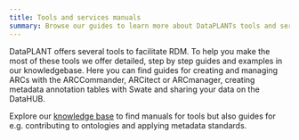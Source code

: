 ```yaml
---
title: Tools and services manuals
summary: Browse our guides to learn more about DataPLANTs tools and services.
---
```


DataPLANT offers several tools to facilitate RDM.
To help you make the most of these tools we offer detailed, step by step guides and examples in our knowledgebase.
Here you can find guides for creating and managing ARCs with the ARCCommander, ARCitect or ARCmanager, creating metadata annotation tables with Swate and sharing your data on the DataHUB.

Explore our [knowledge base](https://nfdi4plants.org/nfdi4plants.knowledgebase/index.html) to find manuals for tools but also guides for e.g. contributing to ontologies and applying metadata standards.